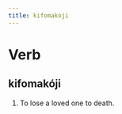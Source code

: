 ```yaml
---
title: kifomakoji
---
```


Verb
================================

kifomakóji
----------------

1. To lose a loved one to death.
